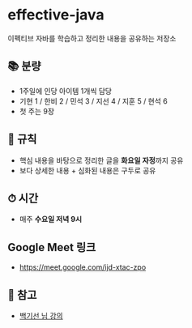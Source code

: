 # effective-java
이펙티브 자바를 학습하고 정리한 내용을 공유하는 저장소

## 📚 분량
- 1주일에 인당 아이템 1개씩 담당
- 기현 1 / 한비 2 / 민석 3 / 지선 4 / 지훈 5 / 현석 6
- 첫 주는 9장

## 📍 규칙
- 핵심 내용을 바탕으로 정리한 글을 **화요일 자정**까지 공유
- 보다 상세한 내용 + 심화된 내용은 구두로 공유

## ⏱ 시간
- 매주 **수요일 저녁 9시**

## Google Meet 링크
- https://meet.google.com/ijd-xtac-zpo

## 📎 참고
- [백기선 님 강의](https://www.youtube.com/playlist?list=PLfI752FpVCS8e5ACdi5dpwLdlVkn0QgJJ)
